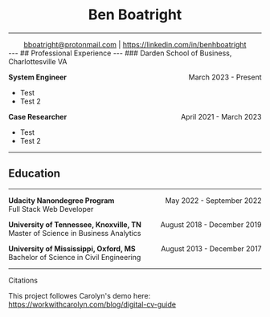 <h1 style = "text-align: center;"> <b>Ben Boatright</b> </h1>

---
<div style = "text-align: center;">
<a href="bboatright@protonmail.com">
bboatright@protonmail.com</a>
|
<a href="https://linkedin.com/in/benhboatright">
https://linkedin.com/in/benhboatright</a>
</div>
---
## Professional Experience
---
### Darden School of Business, Charlottesville VA
<!-- https://stackoverflow.com/a/65855714 -->
<p style="text-align:left;">
    <b>System Engineer</b>
    <span style="float:right"> March 2023 - Present</span>
</p>

- Test
- Test 2

<p style="text-align:left;">
    <b>Case Researcher</b>
    <span style="float:right"> April 2021 - March 2023</span>
</p>

- Test
- Test 2

---
## Education
---
<p style="text-align:left;">
    <b>Udacity Nanondegree Program</b>
    <span style="float:right"> May 2022 - September 2022</span>
    <br>
    Full Stack Web Developer
</p>

<p style="text-align:left;">
    <b>University of Tennessee, Knoxville, TN</b>
    <span style="float:right"> August 2018 - December 2019</span>
    <br>
    Master of Science in Business Analytics
</p>

<p style="text-align:left;">
    <b>University of Mississippi, Oxford, MS</b>
    <span style="float:right"> August 2013 - December 2017</span>
    <br>
    Bachelor of Science in Civil Engineering
</p>

---

Citations

This project followes Carolyn's demo here:  https://workwithcarolyn.com/blog/digital-cv-guide